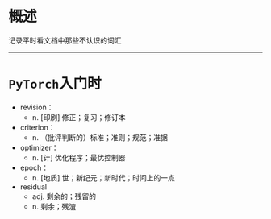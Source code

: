 # 概述

记录平时看文档中那些不认识的词汇

---

# `PyTorch`入门时

- revision：
  - n. [印刷] 修正；复习；修订本
- criterion：
  - n. （批评判断的）标准；准则；规范；准据
- optimizer：
  - n. [计] 优化程序；最优控制器
- epoch：
  - n. [地质] 世；新纪元；新时代；时间上的一点
- residual
  - adj.     剩余的；残留的
  - n.        剩余；残渣